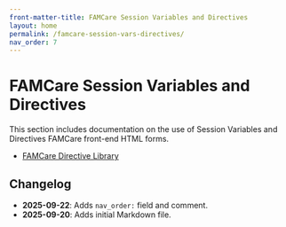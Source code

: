 ```yaml
---
front-matter-title: FAMCare Session Variables and Directives
layout: home
permalink: /famcare-session-vars-directives/
nav_order: 7
---
```


<!-- Folder-level landing page for /docs/famcare-session-vars-directives/ -->

# FAMCare Session Variables and Directives

This section includes documentation on the use of Session Variables and Directives FAMCare front-end HTML forms.

- [FAMCare Directive Library]({{site.baseurl}}/directive-library/)

## Changelog

- **2025-09-22**: Adds `nav_order:` field and comment.
- **2025-09-20**: Adds initial Markdown file.
